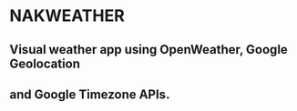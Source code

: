 # NAKWEATHER
## Visual weather app using OpenWeather, Google Geolocation
## and Google Timezone APIs.